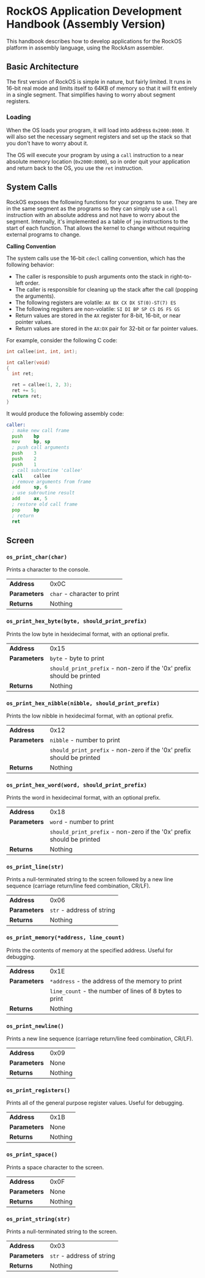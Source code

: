 RockOS Application Development Handbook (Assembly Version)
================================================================================

This handbook describes how to develop applications for the RockOS platform in
assembly language, using the RockAsm assembler.

Basic Architecture
--------------------------------------------------------------------------------
The first version of RockOS is simple in nature, but fairly limited. It runs in
16-bit real mode and limits itself to 64KB of memory so that it will fit
entirely in a single segment. That simplifies having to worry about segment
registers.

### Loading
When the OS loads your program, it will load into address `0x2000:8000`. It will
also set the necessary segment registers and set up the stack so that you don't
have to worry about it.

The OS will execute your program by using a `call` instruction to a near
absolute memory location (`0x2000:8000`), so in order quit your application and
return back to the OS, you use the `ret` instruction.

System Calls
--------------------------------------------------------------------------------
RockOS exposes the following functions for your programs to use. They are in the
same segment as the programs so they can simply use a `call` instruction with an
absolute address and not have to worry about the segment. Internally, it's
implemented as a table of `jmp` instructions to the start of each function.
That allows the kernel to change without requiring external programs to change.

**Calling Convention**

The system calls use the 16-bit `cdecl` calling convention, which has the
following behavior:

* The caller is responsible to push arguments onto the stack in right-to-left
  order.
* The caller is responsible for cleaning up the stack after the call (popping
  the arguments).
* The following registers are volatile: `AX BX CX DX ST(0)-ST(7) ES`
* The following regsiters are non-volatile: `SI DI BP SP CS DS FS GS`
* Return values are stored in the `AX` register for 8-bit, 16-bit, or near
  pointer values.
* Return values are stored in the `AX:DX` pair for 32-bit or far pointer values.

For example, consider the following C code:

```C
int callee(int, int, int);

int caller(void)
{
  int ret;

  ret = callee(1, 2, 3);
  ret += 5;
  return ret;
}
```

It would produce the following assembly code:

```asm
caller:
  ; make new call frame
  push    bp
  mov     bp, sp
  ; push call arguments
  push    3
  push    2
  push    1
  ; call subroutine 'callee'
  call    callee
  ; remove arguments from frame
  add     sp, 6
  ; use subroutine result
  add     ax, 5
  ; restore old call frame
  pop     bp
  ; return
  ret
```




Screen
--------------------------------------------------------------------------------

### `os_print_char(char)`
Prints a character to the console.

|                |                             |
|----------------|-----------------------------|
| **Address**    | 0x0C                        |
| **Parameters** | `char` - character to print |
| **Returns**    | Nothing                     |


### `os_print_hex_byte(byte, should_print_prefix)`
Prints the low byte in hexidecimal format, with an optional prefix.

|                |                            |
|----------------|----------------------------|
| **Address**    | 0x15                       |
| **Parameters** | `byte` - byte to print     |
|                | `should_print_prefix` - non-zero if the '0x' prefix should be printed  |
| **Returns**    | Nothing                    |


### `os_print_hex_nibble(nibble, should_print_prefix)`
Prints the low nibble in hexidecimal format, with an optional prefix.

|                |                            |
|----------------|----------------------------|
| **Address**    | 0x12                       |
| **Parameters** | `nibble` - number to print |
|                | `should_print_prefix` - non-zero if the '0x' prefix should be printed  |
| **Returns**    | Nothing                    |


### `os_print_hex_word(word, should_print_prefix)`
Prints the word in hexidecimal format, with an optional prefix.

|                |                            |
|----------------|----------------------------|
| **Address**    | 0x18                       |
| **Parameters** | `word` - number to print   |
|                | `should_print_prefix` - non-zero if the '0x' prefix should be printed  |
| **Returns**    | Nothing                    |


### `os_print_line(str)`
Prints a null-terminated string to the screen followed by a new line sequence
(carriage return/line feed combination, CR/LF).

|                |                           |
|----------------|---------------------------|
| **Address**    | 0x06                      |
| **Parameters** | `str` - address of string |
| **Returns**    | Nothing                   |


### `os_print_memory(*address, line_count)`
Prints the contents of memory at the specified address. Useful for debugging.

|                |                                                         |
|----------------|---------------------------------------------------------|
| **Address**    | 0x1E                                                    |
| **Parameters** | `*address`    - the address of the memory to print      |
|                | `line_count` - the number of lines of 8 bytes to print  |
| **Returns**    | Nothing                                                 |


### `os_print_newline()`
Prints a new line sequence (carriage return/line feed combination, CR/LF).

|                |                         |
|----------------|-------------------------|
| **Address**    | 0x09                    |
| **Parameters** | None                    |
| **Returns**    | Nothing                 |


### `os_print_registers()`
Prints all of the general purpose register values. Useful for debugging.

|                |                         |
|----------------|-------------------------|
| **Address**    | 0x1B                    |
| **Parameters** | None                    |
| **Returns**    | Nothing                 |


### `os_print_space()`
Prints a space character to the screen.

|                |                         |
|----------------|-------------------------|
| **Address**    | 0x0F                    |
| **Parameters** | None                    |
| **Returns**    | Nothing                 |


### `os_print_string(str)`
Prints a null-terminated string to the screen.

|                |                           |
|----------------|---------------------------|
| **Address**    | 0x03                      |
| **Parameters** | `str` - address of string |
| **Returns**    | Nothing                   |
